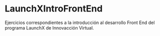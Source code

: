 # LaunchXIntroFrontEnd
Ejercicios correspondientes a la introducción al desarrollo Front End del programa LaunchX de Innovacción Virtual.
